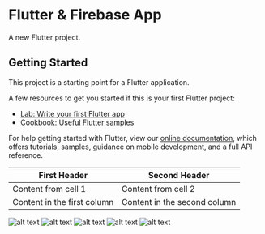 # Flutter & Firebase App

A new Flutter project.

## Getting Started

This project is a starting point for a Flutter application.

A few resources to get you started if this is your first Flutter project:

- [Lab: Write your first Flutter app](https://flutter.dev/docs/get-started/codelab)
- [Cookbook: Useful Flutter samples](https://flutter.dev/docs/cookbook)

For help getting started with Flutter, view our
[online documentation](https://flutter.dev/docs), which offers tutorials,
samples, guidance on mobile development, and a full API reference.

First Header | Second Header
------------ | -------------
Content from cell 1 | Content from cell 2
Content in the first column | Content in the second column

![alt text](https://github.com/nouhben/flutter-firebase/blob/master/assets/images/1.png)
![alt text](https://github.com/nouhben/flutter-firebase/blob/master/assets/images/2.png)
![alt text](https://github.com/nouhben/flutter-firebase/blob/master/assets/images/3.png)
![alt text](https://github.com/nouhben/flutter-firebase/blob/master/assets/images/4.png)
![alt text](https://github.com/nouhben/flutter-firebase/blob/master/assets/images/5.png)
